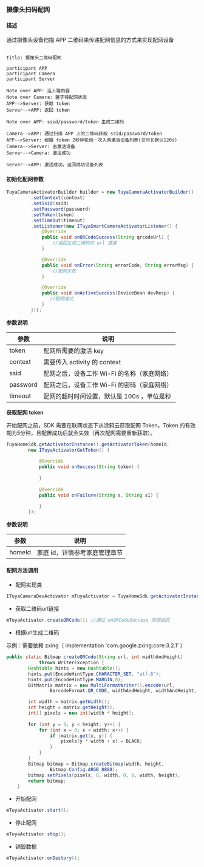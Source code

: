 ### 摄像头扫码配网

#### 描述

通过摄像头设备扫描 APP 二维码来传递配网信息的方式来实现配网设备


```sequence

Title: 摄像头二维码配网

participant APP
participant Camera
participant Server

Note over APP: 连上路由器
Note over Camera: 置于待配网状态
APP-->Server: 获取 token
Server-->APP: 返回 token

Note over APP: ssid/password/token 生成二维码

Camera-->APP: 通过扫描 APP 上的二维码获取 ssid/password/token
APP-->Server: 根据 token 2秒钟轮询一次入网激活设备列表(总时长默认120s)
Camera-->Server: 去激活设备
Server-->Camera: 激活成功

Server-->APP: 激活成功，返回成功设备列表

```

#### 初始化配网参数

```java
TuyaCameraActivatorBuilder builder = new TuyaCameraActivatorBuilder()
         .setContext(context)
         .setSsid(ssid)
         .setPassword(password)
         .setToken(token)
         .setTimeOut(timeout)
         .setListener(new ITuyaSmartCameraActivatorListener() {
             @Override
             public void onQRCodeSuccess(String qrcodeUrl) {
                 //返回生成二维码的 url 链接
             }

             @Override
             public void onError(String errorCode, String errorMsg) {
                 //配网失败
             }

             @Override
             public void onActiveSuccess(DeviceBean devResp) {
                //配网成功      
             }
         }));
```
**参数说明**

| 参数         | 说明 |
| ------------ | -------------------------- |
| token           | 配网所需要的激活 key |
| context         | 需要传入 activity 的 context |
| ssid            | 配网之后，设备工作 Wi-Fi 的名称（家庭网络） |
| password        | 配网之后，设备工作 Wi-Fi 的密码（家庭网络） |
| timeout         | 配网的超时时间设置，默认是 100s ，单位是秒 |

**获取配网 token**

开始配网之前，SDK 需要在联网状态下从涂鸦云获取配网 Token，Token 的有效期为5分钟，且配置成功后就会失效（再次配网需要重新获取）。

```java
TuyaHomeSdk.getActivatorInstance().getActivatorToken(homeId, 
        new ITuyaActivatorGetToken() {
        
            @Override
            public void onSuccess(String token) {
            
            }
            
            @Override
            public void onFailure(String s, String s1) {
            
            }
        });
```
**参数说明**

| 参数         | 说明 |
| ------------ | -------------------------- |
| homeId          | 家庭 id，详情参考家庭管理章节 |

#### 配网方法调用

* 配网实现类

```java
ITuyaCameraDevActivator mTuyaActivator = TuyaHomeSdk.getActivatorInstance().newCameraDevActivator(builder);
```

* 获取二维码url链接

```java
mTuyaActivator.createQRCode(); //通过 onQRCodeSuccess 回调返回
```

* 根据url生成二维码

示例：需要依赖 zxing（ implementation 'com.google.zxing:core:3.2.1' ）

```java
public static Bitmap createQRCode(String url, int widthAndHeight)
            throws WriterException {
        Hashtable hints = new Hashtable();
        hints.put(EncodeHintType.CHARACTER_SET, "utf-8");
        hints.put(EncodeHintType.MARGIN,0);
        BitMatrix matrix = new MultiFormatWriter().encode(url,
                BarcodeFormat.QR_CODE, widthAndHeight, widthAndHeight, hints);

        int width = matrix.getWidth();
        int height = matrix.getHeight();
        int[] pixels = new int[width * height];
        
        for (int y = 0; y < height; y++) {
            for (int x = 0; x < width; x++) {
                if (matrix.get(x, y)) {
                    pixels[y * width + x] = BLACK;
                }
            }
        }
        Bitmap bitmap = Bitmap.createBitmap(width, height,
                Bitmap.Config.ARGB_8888);
        bitmap.setPixels(pixels, 0, width, 0, 0, width, height);
        return bitmap;
    }
```

* 开始配网

```java
mTuyaActivator.start();
```

* 停止配网

```java
mTuyaActivator.stop();
```

* 销毁数据

```java
mTuyaActivator.onDestory();
```

